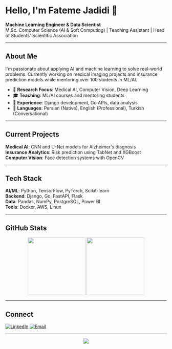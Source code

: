 # Hello, I'm Fateme Jadidi 👋

**Machine Learning Engineer & Data Scientist**  
M.Sc. Computer Science (AI & Soft Computing) | Teaching Assistant | Head of Students' Scientific Association

---

## About Me

I'm passionate about applying AI and machine learning to solve real-world problems. Currently working on medical imaging projects and insurance prediction models while mentoring over 100 students in ML/AI.

- 🔬 **Research Focus**: Medical AI, Computer Vision, Deep Learning
- 🎓 **Teaching**: ML/AI courses and mentoring students
- 💼 **Experience**: Django development, Go APIs, data analysis
- 📍 **Languages**: Persian (Native), English (Professional), Turkish (Conversational)

---

## Current Projects

**Medical AI**: CNN and U-Net models for Alzheimer's diagnosis  
**Insurance Analytics**: Risk prediction using TabNet and XGBoost  
**Computer Vision**: Face detection systems with OpenCV  

---

## Tech Stack

**AI/ML**: Python, TensorFlow, PyTorch, Scikit-learn  
**Backend**: Django, Go, FastAPI, Flask  
**Data**: Pandas, NumPy, PostgreSQL, Power BI  
**Tools**: Docker, AWS, Linux  

---

## GitHub Stats

<div align="center">
  <img height="180em" src="https://github-readme-stats.vercel.app/api?username=fjadidi2001&show_icons=true&theme=github_dark&include_all_commits=true&count_private=true&hide_border=true"/>
  <img height="180em" src="https://github-readme-stats.vercel.app/api/top-langs/?username=fjadidi2001&layout=compact&theme=github_dark&hide_border=true"/>
</div>

---

## Connect

[![LinkedIn](https://img.shields.io/badge/LinkedIn-0077B5?style=flat&logo=linkedin&logoColor=white)](https://linkedin.com/in/fateme-jadidi2001/)
[![Email](https://img.shields.io/badge/Email-D14836?style=flat&logo=gmail&logoColor=white)](mailto:fjadidi2001@gmail.com)

---

<div align="center">
  <img src="https://komarev.com/ghpvc/?username=fjadidi2001&color=gray&style=flat">
</div>
